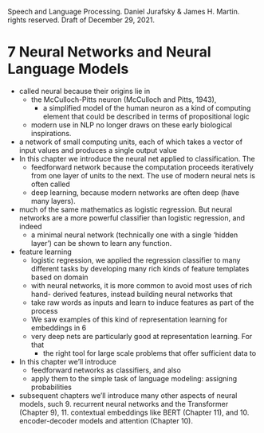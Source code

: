 Speech and Language Processing. Daniel Jurafsky & James H. Martin.
rights reserved. Draft of December 29, 2021.

# 7 Neural Networks and Neural Language Models

* called neural because their origins lie in
  * the McCulloch-Pitts neuron (McCulloch and Pitts, 1943),
    * a simplified model of the human neuron as a kind of computing element that
      could be described in terms of propositional logic
  * modern use in NLP no longer draws on these early biological inspirations.
* a network of small computing units, each of which takes a vector of input
  values and produces a single output value
* In this chapter we introduce the neural net applied to classification. The
  * feedforward network because the computation proceeds iteratively from one
    layer of units to the next. The use of modern neural nets is often called
  * deep learning, because modern networks are often deep (have many layers).
* much of the same mathematics as logistic regression. But neural networks are a
  more powerful classifier than logistic regression, and indeed
  * a minimal neural network (technically one with a single ‘hidden layer’) can
    be shown to learn any function.
* feature learning
  * logistic regression, we applied the regression classifier to many different
    tasks by developing many rich kinds of feature templates based on domain
  * with neural networks, it is more common to avoid most uses of rich hand-
    derived features, instead building neural networks that
  * take raw words as inputs and learn to induce features as part of the process
  * We saw examples of this kind of representation learning for embeddings in 6
  * very deep nets are particularly good at representation learning. For that
    * the right tool for large scale problems that offer sufficient data to
* In this chapter we’ll introduce
  * feedforward networks as classifiers, and also
  * apply them to the simple task of language modeling: assigning probabilities
* subsequent chapters we’ll introduce many other aspects of neural models, such
  9. recurrent neural networks and the Transformer (Chapter 9),
  11. contextual embeddings like BERT (Chapter 11), and
  10. encoder-decoder models and attention (Chapter 10).
